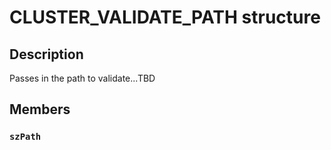 # CLUSTER_VALIDATE_PATH structure

## Description

Passes in the path to validate...TBD

## Members

### `szPath`